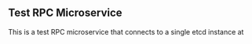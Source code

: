 ## Test RPC Microservice  
This is a test RPC microservice that connects to a single etcd instance at
